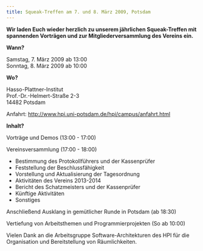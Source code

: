 ```yaml
---
title: Squeak-Treffen am 7. und 8. März 2009, Potsdam
---
```

**Wir laden Euch wieder herzlich zu unserem jährlichen Squeak-Treffen mit
spannenden Vorträgen und zur Mitgliederversammlung des Vereins ein.**

**Wann?**

Samstag, 7. März 2009 ab 13:00
<br> Sonntag, 8. März 2009 ab 10:00

**Wo?**

Hasso-Plattner-Institut
<br> Prof.-Dr.-Helmert-Straße 2-3
<br> 14482 Potsdam

Anfahrt: <http://www.hpi.uni-potsdam.de/hpi/campus/anfahrt.html>

**Inhalt?**  

Vorträge und Demos (13:00 - 17:00)

Vereinsversammlung (17:00 - 18:00)

- Bestimmung des Protokollführers und der Kassenprüfer
- Feststellung der Beschlussfähigkeit
- Vorstellung und Aktualisierung der Tagesordnung
- Aktivitäten des Vereins 2013-2014
- Bericht des Schatzmeisters und der Kassenprüfer
- Künftige Aktivitäten
- Sonstiges

Anschließend Ausklang in gemütlicher Runde in Potsdam (ab 18:30)

Vertiefung von Arbeitsthemen und Programmierprojekten (So ab 10:00)

Vielen Dank an die Arbeitsgruppe Software-Architekturen des HPI 
für die Organisation und Bereitstellung von Räumlichkeiten.
